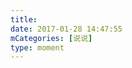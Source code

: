 ```yaml
---
title: 
date: 2017-01-28 14:47:55
mCategories: [说说]
type: moment
---
```


<div id="pics-20170128144755"></div>

<script>
var data = [
    {"link": "2017-01-28_000000.jpeg", "type": "shuoshuo"}
];
picsRender(data, "pics-20170128144755");
</script>
